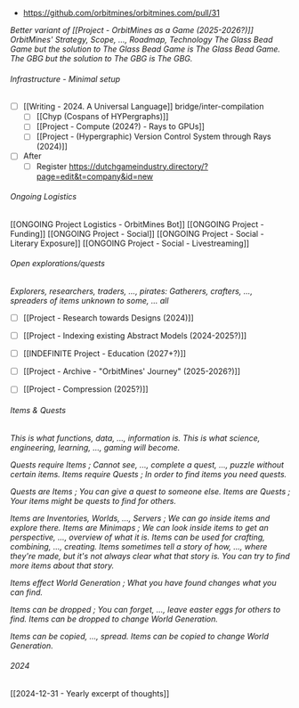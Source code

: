 - https://github.com/orbitmines/orbitmines.com/pull/31

*Better variant of [[Project - OrbitMines as a Game (2025-2026?)]]*
*OrbitMines' Strategy, Scope, ..., Roadmap, Technology*
*The Glass Bead Game but the solution to The Glass Bead Game is The Glass Bead Game.*
*The GBG but the solution to The GBG is The GBG.*

###### Infrastructure - Minimal setup
- [ ] [[Writing - 2024. A Universal Language]] bridge/inter-compilation
	- [ ] [[Chyp (Cospans of HYPergraphs)]]
	- [ ] [[Project - Compute (2024?) - Rays to GPUs]]
	- [ ] [[Project - (Hypergraphic) Version Control System through Rays (2024)]]
- [ ] After
	- [ ] Register https://dutchgameindustry.directory/?page=edit&t=company&id=new

###### Ongoing Logistics
[[ONGOING Project Logistics - OrbitMines Bot]]
	[[ONGOING Project - Funding]]
	[[ONGOING Project - Social]]
		[[ONGOING Project - Social - Literary Exposure]]
		[[ONGOING Project - Social - Livestreaming]]

###### Open explorations/quests
*Explorers, researchers, traders, ..., pirates: Gatherers, crafters, ..., spreaders of items unknown to some, ... all*
- [ ] [[Project - Research towards Designs (2024)]]
- [ ] [[Project - Indexing existing Abstract Models (2024-2025?)]]
- [ ] [[INDEFINITE Project - Education (2027+?)]]

- [ ] [[Project - Archive - "OrbitMines' Journey" (2025-2026?)]]
- [ ] [[Project - Compression (2025?)]]

###### Items & Quests
*This is what functions, data, ..., information is.*
*This is what science, engineering, learning, ..., gaming will become.*


*Quests require Items ; Cannot see, ..., complete a quest, ..., puzzle without certain items.*
*Items require Quests ; In order to find items you need quests.*

*Quests are Items ; You can give a quest to someone else.*
*Items are Quests ; Your items might be quests to find for others.*

*Items are Inventories, Worlds, ..., Servers ; We can go inside items and explore there.*
*Items are Minimaps ; We can look inside items to get an perspective, ..., overview of what it is.*
*Items can be used for crafting, combining, ..., creating.*
*Items sometimes tell a story of how, ..., where they're made, but it's not always clear what that story is. You can try to find more items about that story.*

*Items effect World Generation ; What you have found changes what you can find.*

*Items can be dropped ; You can forget, ..., leave easter eggs for others to find.*
*Items can be dropped to change World Generation.*

*Items can be copied, ..., spread.*
*Items can be copied to change World Generation.*


###### 2024
[[2024-12-31 - Yearly excerpt of thoughts]]


